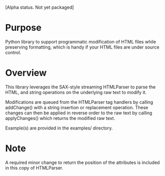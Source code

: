 [Alpha status. Not yet packaged]

# Purpose
Python library to support programmatic modification of HTML files while preserving formatting, which is handy if your HTML files are under source control.

# Overview
This library leverages the SAX-style streaming HTMLParser to parse the HTML, and string operations on the underlying raw text to modify it.

Modifications are queued from the HTMLParser tag handlers by calling addChange() with a string insertion or replacement operation.
These changes can then be applied in reverse order to the raw text by calling applyChanges() which returns the modified raw text.

Example(s) are provided in the examples/ directory.

# Note
A required minor change to return the position of the attributes is included in this copy of HTMLParser.
